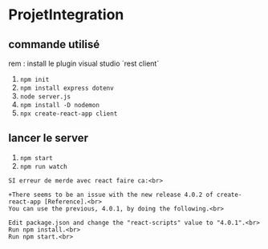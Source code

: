 # ProjetIntegration

## commande utilisé
rem : install le plugin visual studio ´rest client´
1. `npm init`
1. `npm install express dotenv`
1. `node server.js`
1. `npm install -D nodemon`
1. `npx create-react-app client`

## lancer le server
1. `npm start`
1. `npm run watch`

```
SI erreur de merde avec react faire ca:<br>

+There seems to be an issue with the new release 4.0.2 of create-react-app [Reference].<br>
You can use the previous, 4.0.1, by doing the following.<br>

Edit package.json and change the "react-scripts" value to "4.0.1".<br>
Run npm install.<br>
Run npm start.<br>
```